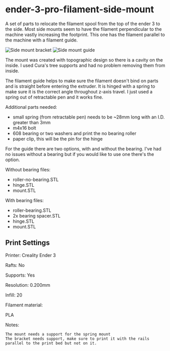 # ender-3-pro-filament-side-mount

A set of parts to relocate the filament spool from the top of the ender 3 to the side.
Most side mounts seem to have the filament perpendicular to the machine vastly increasing the footprint. This one has the filament parallel to the machine with a filament guide.

![Side mount bracket](/images/bracket.jpg "Ender 3 pro side mount filament")
![Side mount guide](/images/guide.jpg "Ender 3 pro side mount guide")

The mount was created with topographic design so there is a cavity on the inside. I used Cura's tree supports and had no problem removing them from inside. 

The filament guide helps to make sure the filament doesn't bind on parts and is straight before entering the extruder. It is hinged with a spring to make sure it is the correct angle throughout z-axis travel. I just used a spring out of retractable pen and it works fine.

Additional parts needed:
- small spring (from retractable pen) needs to be ~28mm long with an I.D. greater than 3mm
- m4x16 bolt 
- 608 bearing or two washers and print the no bearing roller
- paper clip, this will be the pin for the hinge

For the guide there are two options, with and without the bearing. I've had no issues without a bearing but if you would like to use one there's the option.

Without bearing files:
- roller-no-bearing.STL
- hinge.STL
- mount.STL

With bearing files:
- roller-bearing.STL
- 2x bearing spacer.STL
- hinge.STL
- mount.STL


## Print Settings

Printer:
  Creality Ender 3

Rafts:
No

Supports:
Yes

Resolution:
0.200mm

Infill:
20

Filament material:

PLA

Notes:

    The mount needs a support for the spring mount
    The bracket needs support, make sure to print it with the rails parallel to the print bed but not on it.

